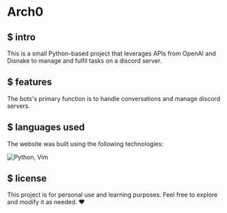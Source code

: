 # Arch0

## $ intro
This is a small Python-based project that leverages APIs from OpenAI and Disnake to manage and fulfil tasks on a discord server. 

## $ features
The bots's primary function is to handle conversations and manage discord servers.

## $ languages used
The website was built using the following technologies:

![Python, Vim](https://skillicons.dev/icons?i=python,vim)

## $ license
This project is for personal use and learning purposes. Feel free to explore and modify it as needed. ❤️
